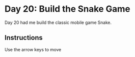 # Day 20: Build the Snake Game

Day 20 had me build the classic mobile game Snake.

## Instructions

Use the arrow keys to move
